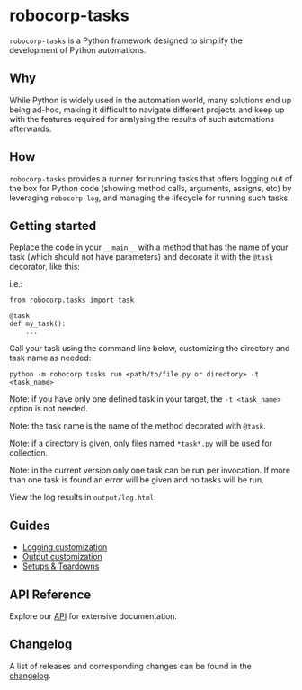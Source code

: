 # robocorp-tasks

`robocorp-tasks` is a Python framework designed to simplify the development of Python automations.

## Why

While Python is widely used in the automation world, many solutions end up being ad-hoc, making it difficult to navigate different projects and keep up with the features required for analysing the results of such automations afterwards.

## How

`robocorp-tasks` provides a runner for running tasks that offers logging out of the box for Python code (showing method calls, arguments, assigns, etc) by leveraging `robocorp-log`, and managing the lifecycle for running such tasks.

## Getting started

Replace the code in your `__main__` with a method that has the name of your task (which should not have parameters) and decorate it with the `@task` decorator, like this:

i.e.:

```
from robocorp.tasks import task

@task
def my_task():
    ...
```

Call your task using the command line below, customizing the directory and task name as needed:

```
python -m robocorp.tasks run <path/to/file.py or directory> -t <task_name>
```

Note: if you have only one defined task in your target, the `-t <task_name>` option is not needed. 

Note: the task name is the name of the method decorated with `@task`.

Note: if a directory is given, only files named `*task*.py` will be used for collection.

Note: in the current version only one task can be run per invocation. If more than one task is found an error will be given and no tasks will be run.

View the log results in `output/log.html`.

## Guides

- [Logging customization](https://github.com/robocorp/robocorp/blob/master/tasks/docs/guides/00-logging-customization.md)
- [Output customization](https://github.com/robocorp/robocorp/blob/master/tasks/docs/guides/01-output-customization.md)
- [Setups & Teardowns](https://github.com/robocorp/robocorp/blob/master/tasks/docs/guides/02-setups-teardowns.md)

## API Reference

Explore our [API](https://github.com/robocorp/robocorp/blob/master/tasks/docs/api/README.md) for extensive documentation.

## Changelog

A list of releases and corresponding changes can be found in the [changelog](https://github.com/robocorp/robocorp/blob/master/tasks/docs/CHANGELOG.md).
